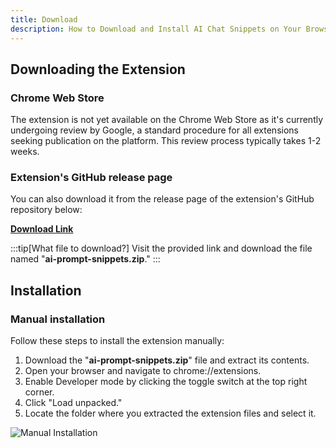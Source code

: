```yaml
---
title: Download
description: How to Download and Install AI Chat Snippets on Your Browser
---
```


## Downloading the Extension

### Chrome Web Store
The extension is not yet available on the Chrome Web Store as it's currently undergoing review by Google, a standard procedure for all extensions seeking publication on the platform. This review process typically takes 1-2 weeks. 

### Extension's GitHub release page
You can also download it from the release page of the extension's GitHub repository below:

[**Download Link**](https://github.com/oggnimodd/ai-prompt-snippets/releases/tag/1.0.0)

:::tip[What file to download?]
Visit the provided link and download the file named "**ai-prompt-snippets.zip**."
:::

## Installation

### Manual installation
Follow these steps to install the extension manually:

1. Download the "**ai-prompt-snippets.zip**" file and extract its contents.
2. Open your browser and navigate to chrome://extensions.
3. Enable Developer mode by clicking the toggle switch at the top right corner.
4. Click "Load unpacked."
5. Locate the folder where you extracted the extension files and select it.

<img src="/images/screenshots/manual-installation.gif" alt="Manual Installation"/>